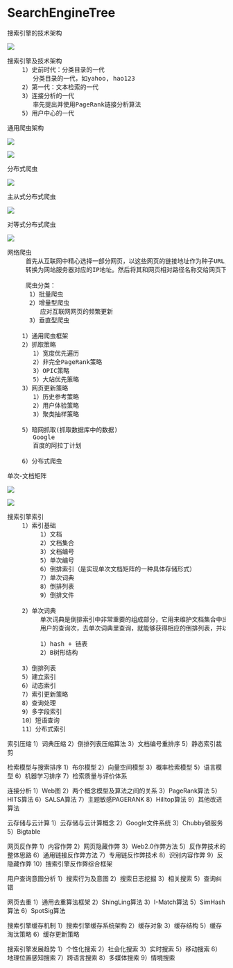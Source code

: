 # SearchEngineTree

搜索引擎的技术架构

![](https://i.imgur.com/A36P224.jpg)

<pre>
搜索引擎及技术架构
    1）史前时代：分类目录的一代
       分类目录的一代，如yahoo, hao123
	2）第一代：文本检索的一代
	3）连接分析的一代
       率先提出并使用PageRank链接分析算法
	5）用户中心的一代
</pre>

通用爬虫架构

![](https://i.imgur.com/4VktTuf.jpg)

![](https://i.imgur.com/39poKGB.jpg)

分布式爬虫

![](https://i.imgur.com/lShlacI.jpg)

主从式分布式爬虫

![](https://i.imgur.com/FLYey3R.jpg)

对等式分布式爬虫

![](https://i.imgur.com/pFBGShk.jpg)

<pre>
网络爬虫
     首先从互联网中精心选择一部分网页，以这些网页的链接地址作为种子URL，将这些种子URL放入待抓取URL队列中，爬虫从待抓取URL队列依次读取，并将URL通过DNS解析，把链接地址
     转换为网站服务器对应的IP地址。然后将其和网页相对路径名称交给网页下载器，网页下载器负责页面内容的下载，对于下载到本地的网页，一方面将其存储到页面库中，等待建立索引等后续处理，另一方面将下载网页的URL放入已抓取URL队列中，这个队列记载了爬虫系统已经下载过的网页URL，以避免网页的重复抓取，对于刚下载的网页，从中抽取出所包含的所有链接信息，并在已抓取URL队列中检查，如果发现链接没有被抓取过，则将这个URL放入待抓取队列末尾，在之后的抓取调度中会下载这个URL对应的网页。如此这般，形成循环，知道待抓取URL队列为空。

     爬虫分类：
      1）批量爬虫
	  2）增量型爬虫
	     应对互联网网页的频繁更新
	  3）垂直型爬虫

    1）通用爬虫框架
	2）抓取策略
       1）宽度优先遍历
       2）非完全PageRank策略
       3）OPIC策略
       5）大站优先策略 
    3）网页更新策略
       1）历史参考策略
       2）用户体验策略
       3）聚类抽样策略

	5）暗网抓取(抓取数据库中的数据)
       Google
       百度的阿拉丁计划

	6）分布式爬虫
</pre>

单次-文档矩阵

![](https://i.imgur.com/p2KGu4S.jpg)

![](https://i.imgur.com/ps6xrVz.jpg)
	
<pre>
搜索引擎索引
    1）索引基础
         1）文档
         2）文档集合
         3）文档编号
         5）单次编号
         6）倒排索引（是实现单次文档矩阵的一种具体存储形式）
         7）单次词典
         8）倒排列表
         9）倒排文件 

	2）单次词典
         单次词典是倒排索引中非常重要的组成部分，它用来维护文档集合中出现过的所有单词的相关信息，同时用来记录某个单次对应的倒排列表在倒排文件中的位置信息。在支持搜索时，根据
         用户的查询次，去单次词典里查询，就能够获得相应的倒排列表，并以此作为后续排序的基础

         1）hash + 链表
         2）B树形结构

	3）倒排列表
	5）建立索引
	6）动态索引
	7）索引更新策略
	8）查询处理
	9）多字段索引
	10）短语查询
	11）分布式索引
</pre>

索引压缩
    1）词典压缩
    2）倒排列表压缩算法
    3）文档编号重排序
    5）静态索引裁剪	

检索模型与搜索排序
    1）布尔模型
	2）向量空间模型
	3）概率检索模型
	5）语言模型
	6）机器学习排序
	7）检索质量与评价体系

连接分析
    1）Web图
	2）两个概念模型及算法之间的关系
	3）PageRank算法
	5）HITS算法
	6）SALSA算法
	7）主题敏感PAGERANK
	8）Hilltop算法
	9）其他改进算法

云存储与云计算
    1）云存储与云计算概念
	2）Google文件系统
	3）Chubby锁服务
	5）Bigtable

网页反作弊
    1）内容作弊
	2）网页隐藏作弊
	3）Web2.0作弊方法
	5）反作弊技术的整体思路
	6）通用链接反作弊方法
	7）专用链反作弊技术
	8）识别内容作弊
	9）反隐藏作弊
	10）搜索引擎反作弊综合框架

用户查询意图分析
    1）搜索行为及意图
	2）搜索日志挖掘
	3）相关搜索
	5）查询纠错

网页去重
    1）通用去重算法框架
	2）ShingLing算法
	3）I-Match算法
	5）SimHash算法
	6）SpotSig算法

搜索引擎缓存机制
    1）搜索引擎缓存系统架构
	2）缓存对象
	3）缓存结构
	5）缓存淘汰策略
	6）缓存更新策略

搜索引擎发展趋势
    1）个性化搜索
	2）社会化搜索
	3）实时搜索
	5）移动搜索
	6）地理位置感知搜索
	7）跨语言搜索
	8）多媒体搜索
	9）情境搜索
</pre>